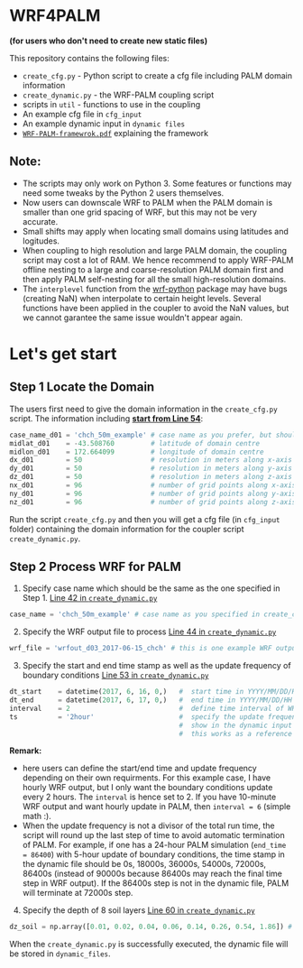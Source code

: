 # WRF4PALM 
**(for users who don't need to create new static files)**


This repository contains the following files:

- `create_cfg.py` - Python script to create a cfg file including PALM domain information  
- `create_dynamic.py` - the WRF-PALM coupling script  
- scripts in `util` - functions to use in the coupling  
- An example cfg file in `cfg_input`  
- An example dynamic input in `dynamic files` 
- [`WRF-PALM-framewrok.pdf`](https://github.com/dqbuhtig/WRF-PALM-no-static/blob/master/WRF-PALM-framework.pdf) explaining the framework

## Note:
- The scripts may only work on Python 3. Some features or functions may need some tweaks by the Python 2 users themselves. 
- Now users can downscale WRF to PALM when the PALM domain is smaller than one grid spacing of WRF, but this may not be very accurate.  
- Small shifts may apply when locating small domains using latitudes and logitudes.  
- When coupling to high resolution and large PALM domain, the coupling script may cost a lot of RAM. We hence recommend to apply WRF-PALM offline nesting to a large and coarse-resolution PALM domain first and then apply PALM self-nesting for all the small high-resolution domains.  
- The `interplevel` function from the [wrf-python](https://wrf-python.readthedocs.io/en/latest/) package may have bugs (creating NaN) when interpolate to certain height levels. Several functions have been applied in the coupler to avoid the NaN values, but we cannot garantee the same issue wouldn't appear again.

# Let's get start
## Step 1 Locate the Domain

The users first need to give the domain information in the `create_cfg.py` script. The information including [**start from Line 54**](https://github.com/dqbuhtig/WRF-PALM-no-static/blob/master/create_cfg.py#L54):  

```python
case_name_d01 = 'chch_50m_example' # case name as you prefer, but should be consistent with the one used in dynamic script
midlat_d01    = -43.508760         # latitude of domain centre
midlon_d01    = 172.664099         # longitude of domain centre
dx_d01        = 50                 # resolution in meters along x-axis
dy_d01        = 50                 # resolution in meters along y-axis
dz_d01        = 50                 # resolution in meters along z-axis
nx_d01        = 96                 # number of grid points along x-axis
ny_d01        = 96                 # number of grid points along y-axis
nz_d01        = 96                 # number of grid points along z-axis
```

Run the script `create_cfg.py` and then you will get a cfg file (in `cfg_input` folder) containing the domain information for the coupler script `create_dynamic.py`.

## Step 2 Process WRF for PALM

1. Specify case name which should be the same as the one specified in Step 1. [Line 42 in `create_dynamic.py`](https://github.com/dqbuhtig/WRF-PALM-no-static/blob/master/create_dynamic.py#L42)  
```python
case_name = 'chch_50m_example' # case name as you specified in create_cfg.py
```

2. Specify the WRF output file to process [Line 44 in `create_dynamic.py`](https://github.com/dqbuhtig/WRF-PALM-no-static/blob/master/create_dynamic.py#L44)
```python
wrf_file = 'wrfout_d03_2017-06-15_chch' # this is one example WRF output I used. The output file can be provided upon request.
```

3. Specify the start and end time stamp as well as the update frequency of boundary conditions [Line 53 in `create_dynamic.py`](https://github.com/dqbuhtig/WRF-PALM-no-static/blob/master/create_dynamic.py#L53)

```python
dt_start    = datetime(2017, 6, 16, 0,)   #  start time in YYYY/MM/DD/HH format
dt_end      = datetime(2017, 6, 17, 0,)   #  end time in YYYY/MM/DD/HH format
interval    = 2                           #  define time interval of WRF output to be read for the coupling
ts          = '2hour'                     #  specify the update frequency of boundary conditions which will 
                                          #  show in the dynamic input filename
                                          #  this works as a reference in case the update frequency calculation went wrong
```

**Remark:**   
- here users can define the start/end time and update frequency depending on their own requirments. For this example case, I have hourly WRF output, but I only want the boundary conditions update every 2 hours. The `interval` is hence set to 2. If you have 10-minute WRF output and want hourly update in PALM, then `interval = 6` (simple math :).  
- When the update frequency is not a divisor of the total run time, the script will round up the last step of time to avoid automatic termination of PALM. For example, if one has a 24-hour PALM simulation (`end_time = 86400`) with 5-hour update of boundary conditions, the time stamp in the dynamic file should be 0s, 18000s, 36000s, 54000s, 72000s, 86400s (instead of 90000s because 86400s may reach the final time step in WRF output). If the 86400s step is not in the dynamic file, PALM will terminate at 72000s step.


4. Specify the depth of 8 soil layers [Line 60 in `create_dynamic.py`](https://github.com/dqbuhtig/WRF-PALM-no-static/blob/master/create_dynamic.py#L60)

```python
dz_soil = np.array([0.01, 0.02, 0.04, 0.06, 0.14, 0.26, 0.54, 1.86]) # this is the default setup in PALM
```

When the `create_dynamic.py` is successfully executed, the dynamic file will be stored in `dynamic_files`. 






